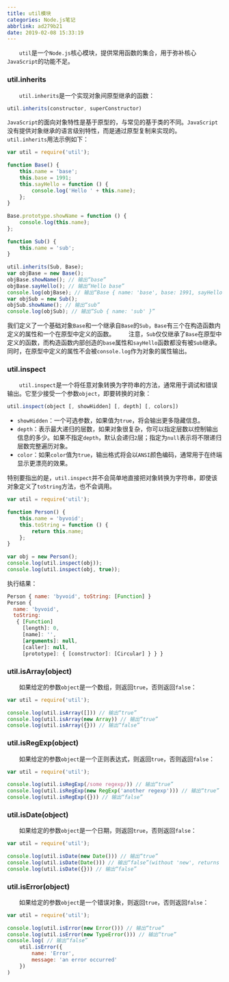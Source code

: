 ```yaml
---
title: util模块
categories: Node.js笔记
abbrlink: ad279b21
date: 2019-02-08 15:33:19
---
```

&emsp;&emsp;`util`是一个`Node.js`核心模块，提供常用函数的集合，用于弥补核心`JavaScript`的功能不足。

### util.inherits

&emsp;&emsp;`util.inherits`是一个实现对象间原型继承的函数：

``` javascript
util.inherits(constructor, superConstructor)
```

`JavaScript`的面向对象特性是基于原型的，与常见的基于类的不同。`JavaScript`没有提供对象继承的语言级别特性，而是通过原型复制来实现的。
&emsp;&emsp;`util.inherits`用法示例如下：

``` javascript
var util = require('util');
​
function Base() {
    this.name = 'base';
    this.base = 1991;
    this.sayHello = function () {
        console.log('Hello ' + this.name);
    };
}
​
Base.prototype.showName = function () {
    console.log(this.name);
};
​
function Sub() {
    this.name = 'sub';
}
​
util.inherits(Sub, Base);
var objBase = new Base();
objBase.showName(); // 输出“base”
objBase.sayHello(); // 输出“Hello base”
console.log(objBase); // 输出“Base { name: 'base', base: 1991, sayHello: [Function] }”
var objSub = new Sub();
objSub.showName(); // 输出“sub”
console.log(objSub); // 输出“Sub { name: 'sub' }”
```

我们定义了一个基础对象`Base`和一个继承自`Base`的`Sub`，`Base`有三个在构造函数内定义的属性和一个在原型中定义的函数。
&emsp;&emsp;注意，`Sub`仅仅继承了`Base`在原型中定义的函数，而构造函数内部创造的`base`属性和`sayHello`函数都没有被`Sub`继承。同时，在原型中定义的属性不会被`console.log`作为对象的属性输出。

### util.inspect

&emsp;&emsp;`util.inspect`是一个将任意对象转换为字符串的方法，通常用于调试和错误输出。它至少接受一个参数`object`，即要转换的对象：

``` javascript
util.inspect(object [, showHidden] [, depth] [, colors])
```

- `showHidden`：一个可选参数，如果值为`true`，将会输出更多隐藏信息。
- `depth`：表示最大递归的层数，如果对象很复杂，你可以指定层数以控制输出信息的多少。如果不指定`depth`，默认会递归`2`层；指定为`null`表示将不限递归层数完整遍历对象。
- `color`：如果`color`值为`true`，输出格式将会以`ANSI`颜色编码，通常用于在终端显示更漂亮的效果。

特别要指出的是，`util.inspect`并不会简单地直接把对象转换为字符串，即使该对象定义了`toString`方法，也不会调用。

``` javascript
var util = require('util');
​
function Person() {
    this.name = 'byvoid';
    this.toString = function () {
        return this.name;
    };
}
​
var obj = new Person();
console.log(util.inspect(obj));
console.log(util.inspect(obj, true));
```

执行结果：

``` javascript
Person { name: 'byvoid', toString: [Function] }
Person {
  name: 'byvoid',
  toString:
   { [Function]
     [length]: 0,
     [name]: '',
     [arguments]: null,
     [caller]: null,
     [prototype]: { [constructor]: [Circular] } } }
```

### util.isArray(object)

&emsp;&emsp;如果给定的参数`object`是一个数组，则返回`true`，否则返回`false`：

``` javascript
var util = require('util');
​
console.log(util.isArray([])) // 输出“true”
console.log(util.isArray(new Array)) // 输出“true”
console.log(util.isArray({})) // 输出“false”
```

### util.isRegExp(object)

&emsp;&emsp;如果给定的参数`object`是一个正则表达式，则返回`true`，否则返回`false`：

``` javascript
var util = require('util');
​
console.log(util.isRegExp(/some regexp/)) // 输出“true”
console.log(util.isRegExp(new RegExp('another regexp'))) // 输出“true”
console.log(util.isRegExp({})) // 输出“false”
```

### util.isDate(object)

&emsp;&emsp;如果给定的参数`object`是一个日期，则返回`true`，否则返回`false`：

``` javascript
var util = require('util');
​
console.log(util.isDate(new Date())) // 输出“true”
console.log(util.isDate(Date())) // 输出“false”(without 'new', returns a String)
console.log(util.isDate({})) // 输出“false”
```

### util.isError(object)

&emsp;&emsp;如果给定的参数`object`是一个错误对象，则返回`true`，否则返回`false`：

``` javascript
var util = require('util');
​
console.log(util.isError(new Error())) // 输出“true”
console.log(util.isError(new TypeError())) // 输出“true”
console.log( // 输出“false”
    util.isError({
        name: 'Error',
        message: 'an error occurred'
    })
)
```